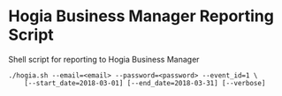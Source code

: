 # Hogia Business Manager Reporting Script

Shell script for reporting to Hogia Business Manager

```
./hogia.sh --email=<email> --password=<password> --event_id=1 \
    [--start_date=2018-03-01] [--end_date=2018-03-31] [--verbose]
```
